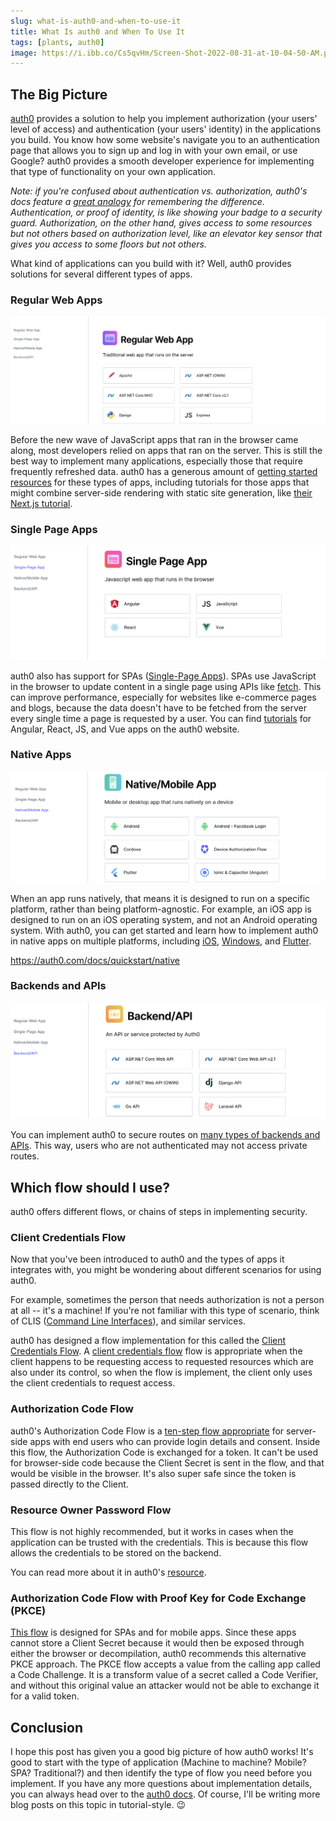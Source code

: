 ```yaml
---
slug: what-is-auth0-and-when-to-use-it
title: What Is auth0 and When To Use It
tags: [plants, auth0]
image: https://i.ibb.co/Cs5qvHm/Screen-Shot-2022-08-31-at-10-04-50-AM.png
---
```


## The Big Picture

[auth0](https://auth0.com/) provides a solution to help you implement authorization (your users' level of access) and authentication (your users' identity) in the applications you build. You know how some website's navigate you to an authentication page that allows you to sign up and log in with your own email, or use Google? auth0 provides a smooth developer experience for implementing that type of functionality on your own application.

_Note: if you're confused about authentication vs. authorization, auth0's docs feature a [great analogy](https://auth0.com/docs/get-started/identity-fundamentals/identity-and-access-management) for remembering the difference. Authentication, or proof of identity, is like showing your badge to a security guard. Authorization, on the other hand, gives access to some resources but not others based on authorization level, like an elevator key sensor that gives you access to some floors but not others._

What kind of applications can you build with it? Well, auth0 provides solutions for several different types of apps.

### Regular Web Apps

![screenshot of page displaying a grid of regular web app options including Apache, ASP.NET, Django, and Express](./img1.png)

Before the new wave of JavaScript apps that ran in the browser came along, most developers relied on apps that ran on the server. This is still the best way to implement many applications, especially those that require frequently refreshed data. auth0 has a generous amount of [getting started resources](https://auth0.com/docs/quickstart/native#webapp) for these types of apps, including tutorials for those apps that might combine server-side rendering with static site generation, like [their Next.js tutorial](https://auth0.com/docs/quickstart/webapp/nextjs/interactive).

### Single Page Apps

![screenshot of page displaying a grid of SPA web app options including Angular, React, JS, and Vue](./img2.png)

auth0 also has support for SPAs ([Single-Page Apps](https://developer.mozilla.org/en-US/docs/Glossary/SPA)). SPAs use JavaScript in the browser to update content in a single page using APIs like [fetch](https://developer.mozilla.org/en-US/docs/Web/API/Fetch_API). This can improve performance, especially for websites like e-commerce pages and blogs, because the data doesn't have to be fetched from the server every single time a page is requested by a user. You can find [tutorials](https://auth0.com/docs/quickstart/native#spa) for Angular, React, JS, and Vue apps on the auth0 website.

### Native Apps

![screenshot of page displaying a grid of regular web app options including Android, Cordova, Flutter, Device Auth Flow, and Angular](./img3.png)

When an app runs natively, that means it is designed to run on a specific platform, rather than being platform-agnostic. For example, an iOS app is designed to run on an iOS operating system, and not an Android operating system. With auth0, you can get started and learn how to implement auth0 in native apps on multiple platforms, including [iOS](https://auth0.com/docs/quickstart/native/ios-swift/interactive), [Windows](https://auth0.com/docs/quickstart/native/windows-uwp-csharp), and [Flutter](https://auth0.com/docs/quickstart/native/flutter/interactive).

https://auth0.com/docs/quickstart/native

### Backends and APIs

![screenshot of page displaying a grid of regular web app options including ASP, Django, Laravel, and Go](./img4.png)

You can implement auth0 to secure routes on [many types of backends and APIs](https://auth0.com/docs/quickstart/native#backend). This way, users who are not authenticated may not access private routes.

## Which flow should I use?

auth0 offers different flows, or chains of steps in implementing security.

### Client Credentials Flow

Now that you've been introduced to auth0 and the types of apps it integrates with, you might be wondering about different scenarios for using auth0.

For example, sometimes the person that needs authorization is not a person at all -- it's a machine! If you're not familiar with this type of scenario, think of CLIS ([Command Line Interfaces](https://en.wikipedia.org/wiki/Command-line_interface)), and similar services.

auth0 has designed a flow implementation for this called the [Client Credentials Flow](https://auth0.com/docs/get-started/authentication-and-authorization-flow/client-credentials-flow). A [client credentials flow](https://www.rfc-editor.org/rfc/rfc6749#section-4.4) flow is appropriate when the client happens to be requesting access to requested resources which are also under its control, so when the flow is implement, the client only uses the client credentials to request access.

### Authorization Code Flow

auth0's Authorization Code Flow is a [ten-step flow appropriate](https://auth0.com/docs/get-started/authentication-and-authorization-flow/authorization-code-flow) for server-side apps with end users who can provide login details and consent. Inside this flow, the Authorization Code is exchanged for a token. It can't be used for browser-side code because the Client Secret is sent in the flow, and that would be visible in the browser. It's also super safe since the token is passed directly to the Client.

### Resource Owner Password Flow

This flow is not highly recommended, but it works in cases when the application can be trusted with the credentials. This is because this flow allows the credentials to be stored on the backend.

You can read more about it in auth0's [resource](https://auth0.com/docs/get-started/authentication-and-authorization-flow/resource-owner-password-flow).

### Authorization Code Flow with Proof Key for Code Exchange (PKCE)

[This flow](https://auth0.com/docs/get-started/authentication-and-authorization-flow/authorization-code-flow-with-proof-key-for-code-exchange-pkce) is designed for SPAs and for mobile apps. Since these apps cannot store a Client Secret because it would then be exposed through either the browser or decompilation, auth0 recommends this alternative PKCE approach. The PKCE flow accepts a value from the calling app called a Code Challenge. It is a transform value of a secret called a Code Verifier, and without this original value an attacker would not be able to exchange it for a valid token.

## Conclusion

I hope this post has given you a good big picture of how auth0 works! It's good to start with the type of application (Machine to machine? Mobile? SPA? Traditional?) and then identify the type of flow you need before you implement. If you have any more questions about implementation details, you can always head over to the [auth0 docs](https://auth0.com/docs/). Of course, I'll be writing more blog posts on this topic in tutorial-style. 😉
